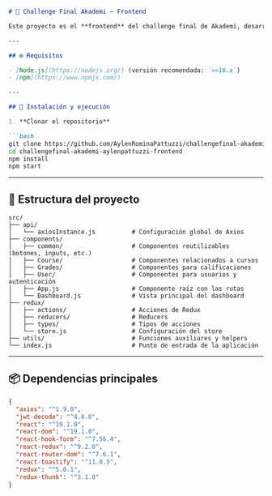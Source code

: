 
````markdown
# 📘 Challenge Final Akademi – Frontend

Este proyecto es el **frontend** del challenge final de Akademi, desarrollado con **React**. Consume un backend que gestiona cursos, usuarios, inscripciones y calificaciones.

---

## ⚙️ Requisitos

- [Node.js](https://nodejs.org/) (versión recomendada: `>=16.x`)
- [npm](https://www.npmjs.com/)

---

## 🚀 Instalación y ejecución

1. **Clonar el repositorio**

```bash
git clone https://github.com/AylenRominaPattuzzi/challengefinal-akademi-aylenpattuzzi-frontend.git
cd challengefinal-akademi-aylenpattuzzi-frontend
npm install
npm start
````

---

## 📁 Estructura del proyecto

```plaintext
src/
├── api/
│   └── axiosInstance.js          # Configuración global de Axios
├── components/
│   ├── common/                   # Componentes reutilizables (botones, inputs, etc.)
│   ├── Course/                   # Componentes relacionados a cursos
│   ├── Grades/                   # Componentes para calificaciones
│   ├── User/                     # Componentes para usuarios y autenticación
│   ├── App.js                    # Componente raíz con las rutas
│   └── Dashboard.js              # Vista principal del dashboard
├── redux/
│   ├── actions/                  # Acciones de Redux
│   ├── reducers/                 # Reducers
│   ├── types/                    # Tipos de acciones
│   └── store.js                  # Configuración del store
├── utils/                        # Funciones auxiliares y helpers
└── index.js                      # Punto de entrada de la aplicación
```

---

## 📦 Dependencias principales

```json
{
  "axios": "^1.9.0",
  "jwt-decode": "^4.0.0",
  "react": "^19.1.0",
  "react-dom": "^19.1.0",
  "react-hook-form": "^7.56.4",
  "react-redux": "^9.2.0",
  "react-router-dom": "^7.6.1",
  "react-toastify": "^11.0.5",
  "redux": "^5.0.1",
  "redux-thunk": "^3.1.0"
}
